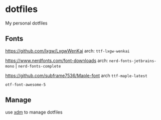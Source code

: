 # dotfiles
My personal dotfiles

## Fonts
https://github.com/lxgw/LxgwWenKai
arch: `ttf-lxgw-wenkai`

https://www.nerdfonts.com/font-downloads
arch: `nerd-fonts-jetbrains-mono` | `nerd-fonts-complete`

https://github.com/subframe7536/Maple-font
arch `ttf-maple-latest`

`otf-font-awesome-5`

## Manage
use [xdm](https://github.com/XXiaoA/xdm) to manage dotfiles
